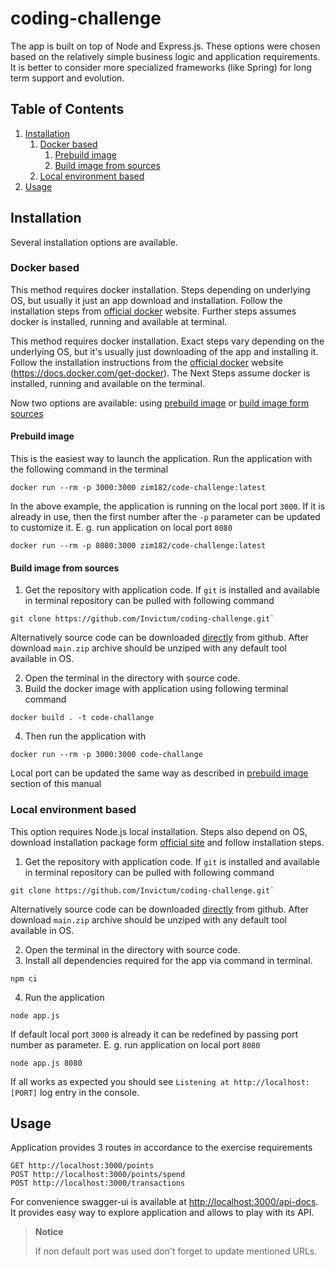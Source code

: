 # coding-challenge

The app is built on top of Node and Express.js. These options were chosen based on the relatively simple business logic
and application requirements. It is better to consider more specialized frameworks (like Spring) for long term support
and evolution.

## Table of Contents

1. [Installation](#installation)
    1. [Docker based](#docker-based)
        1. [Prebuild image](#prebuild-image)
        2. [Build image from sources](#build-image-from-sources)
    2. [Local environment based](#local-environment-based)
2. [Usage](#usage)

## Installation

Several installation options are available.

### Docker based

This method requires docker installation. Steps depending on underlying OS, but usually it just an app download and
installation. Follow the installation steps from [official docker](https://docs.docker.com/get-docker) website. Further
steps assumes docker is installed, running and available at terminal.

This method requires docker installation. Exact steps vary depending on the underlying OS, but it's usually just
downloading of the app and installing it. Follow the installation instructions from
the [official docker](https://docs.docker.com/get-docker) website (https://docs.docker.com/get-docker). The Next Steps
assume docker is installed, running and available on the terminal.

Now two options are available: using [prebuild image](#prebuild-image)
or [build image form sources](#build-image-from-sources)

#### Prebuild image

This is the easiest way to launch the application. Run the application with the following command in the terminal

```
docker run --rm -p 3000:3000 zim182/code-challenge:latest
```

In the above example, the application is running on the local port `3000`. If it is already in use, then the first
number after the `-p` parameter can be updated to customize it. E. g. run application on local port `8080`

```
docker run --rm -p 8080:3000 zim182/code-challenge:latest
```

#### Build image from sources

1. Get the repository with application code. If `git` is installed and available in terminal repository can be pulled
   with following command

```
git clone https://github.com/Invictum/coding-challenge.git`
```

Alternatively source code can be
downloaded [directly](https://github.com/Invictum/coding-challenge/archive/refs/heads/main.zip) from github. After
download `main.zip` archive should be unziped with any default tool available in OS.

2. Open the terminal in the directory with source code.
3. Build the docker image with application using following terminal command

```
docker build . -t code-challange
```

4. Then run the application with

```
docker run --rm -p 3000:3000 code-challange
```

Local port can be updated the same way as described in [prebuild image](#prebuild-image) section of this manual

### Local environment based

This option requires Node.js local installation. Steps also depend on OS, download installation package
form [official site](https://nodejs.org/en/download/) and follow installation steps.

1. Get the repository with application code. If `git` is installed and available in terminal repository can be pulled
   with following command

```
git clone https://github.com/Invictum/coding-challenge.git`
```

Alternatively source code can be
downloaded [directly](https://github.com/Invictum/coding-challenge/archive/refs/heads/main.zip) from github. After
download `main.zip` archive should be unziped with any default tool available in OS.

2. Open the terminal in the directory with source code.
3. Install all dependencies required for the app via command in terminal.

```
npm ci
```

4. Run the application

```
node app.js
```

If default local port `3000` is already it can be redefined by passing port number as parameter. E. g. run application
on local port `8080`

```
node app.js 8080
```

If all works as expected you should see `Listening at http://localhost:[PORT]` log entry in the console.

## Usage

Application provides 3 routes in accordance to the exercise requirements

```
GET http://localhost:3000/points
POST http://localhost:3000/points/spend
POST http://localhost:3000/transactions
```

For convenience swagger-ui is available at [http://localhost:3000/api-docs](http://localhost:3000/api-docs). It provides
easy way to explore application and allows to play with its API.

> **Notice**
>
> If non default port was used don't forget to update mentioned URLs.